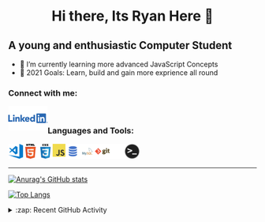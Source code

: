 <h1 align="center">  Hi there, Its Ryan Here 👋</h1>

## A young and enthusiastic Computer Student

- 🌱 I’m currently learning more advanced JavaScript Concepts
- 🥅 2021 Goals: Learn, build and gain more exprience all round


### Connect with me:

[<img align="left" alt="codeSTACKr | LinkedIn" width="80px" src="https://raw.githubusercontent.com/RyanKoech/RyanKoech/main/.github/images/Linkedin-Logo.png" />][linkedin]

<br />

### Languages and Tools:

<img align="left" alt="Visual Studio Code" width="30px" src="https://raw.githubusercontent.com/github/explore/80688e429a7d4ef2fca1e82350fe8e3517d3494d/topics/visual-studio-code/visual-studio-code.png" />
<img align="left" alt="HTML5" width="30px" src="https://raw.githubusercontent.com/github/explore/80688e429a7d4ef2fca1e82350fe8e3517d3494d/topics/html/html.png" />
<img align="left" alt="CSS3" width="30px" src="https://raw.githubusercontent.com/github/explore/80688e429a7d4ef2fca1e82350fe8e3517d3494d/topics/css/css.png" />
<img align="left" alt="JavaScript" width="26px" src="https://raw.githubusercontent.com/github/explore/80688e429a7d4ef2fca1e82350fe8e3517d3494d/topics/javascript/javascript.png" />
<img align="left" alt="SQL" width="30px" src="https://raw.githubusercontent.com/github/explore/80688e429a7d4ef2fca1e82350fe8e3517d3494d/topics/sql/sql.png" />
<img align="left" alt="MySQL" width="30px" src="https://raw.githubusercontent.com/github/explore/80688e429a7d4ef2fca1e82350fe8e3517d3494d/topics/mysql/mysql.png" />
<img align="left" alt="Git" width="30px" src="https://raw.githubusercontent.com/github/explore/80688e429a7d4ef2fca1e82350fe8e3517d3494d/topics/git/git.png" />
<img align="left" alt="GitHub" width="30px" src="https://raw.githubusercontent.com/RyanKoech/RyanKoech/main/.github/images/Github-Logo.png" />
<img align="left" alt="Terminal" width="30px" src="https://raw.githubusercontent.com/github/explore/80688e429a7d4ef2fca1e82350fe8e3517d3494d/topics/terminal/terminal.png" />

<br />
<br />

---

  [![Anurag's GitHub stats](https://github-readme-stats.vercel.app/api?username=RyanKoech&show_icons=true&theme=radical)](https://github.com/anuraghazra/github-readme-stats)
  
  [![Top Langs](https://github-readme-stats.vercel.app/api/top-langs/?username=RyanKoech&theme=radical)](https://github.com/anuraghazra/github-readme-stats)


<details>
  <summary>:zap: Recent GitHub Activity</summary>
  
<!--START_SECTION:activity-->
<!--END_SECTION:activity-->

</details>

[linkedin]: https://www.linkedin.com/in/ryan-koech-7ba340209/

